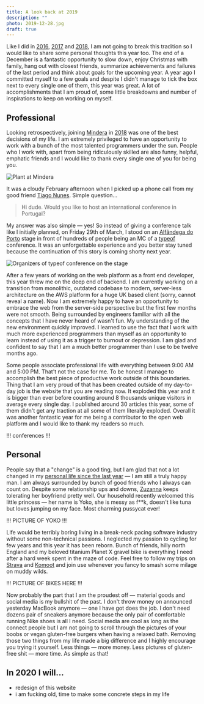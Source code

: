 ```yaml
---
title: A look back at 2019
description: ""
photo: 2019-12-28.jpg
draft: true
---
```


Like I did in [2016](https://pawelgrzybek.com/a-look-back-at-2016/), [2017](https://pawelgrzybek.com/a-look-back-at-2017/) and [2018](https://pawelgrzybek.com/a-look-back-at-2018/), I am not going to break this tradition so I would like to share some personal thoughts this year too. The end of a December is a fantastic opportunity to slow down, enjoy Christmas with family, hang out with closest friends, summarize achievements and failures of the last period and think about goals for the upcoming year. A year ago I committed myself to a few goals and despite I didn't manage to tick the box next to every single one of them, this year was great. A lot of accomplishments that I am proud of, some little breakdowns and number of inspirations to keep on working on myself.

## Professional

Looking retrospectively, joining [Mindera]() in [2018](https://pawelgrzybek.com/a-look-back-at-2018/#professional) was one of the best decisions of my life. I am extremely privileged to have an opportunity to work with a bunch of the most talented programmers under the sun. People who I work with, apart from being ridiculously skilled are also funny, helpful, emphatic friends and I would like to thank every single one of you for being you.

![Plant at Mindera](/photos/2019-12-28-1.jpg)

It was a cloudy February afternoon when I picked up a phone call from my good friend [Tiago Nunes](https://twitter.com/tsbnunes). Simple question…

> Hi dude. Would you like to host an international conference in Portugal?

My answer was also simple — yes! So instead of giving a conference talk like I initially planned, on Friday 29th of March, I stood on an [Alfândega do Porto](https://www.ccalfandegaporto.com/en/) stage in front of hundreds of people being an MC of a [typeof](https://typeofconf.com) conference. It was an unforgettable experience and you better stay tuned because the continuation of this story is coming shorty next year.

![Organizers of typeof conference on the stage](/photos/2019-12-28-2.jpg)

After a few years of working on the web platform as a front end developer, this year threw me on the deep end of backend. I am currently working on a transition from monolithic, outdated codebase to modern, server-less architecture on the AWS platform for a huge UK based client (sorry, cannot reveal a name). Now I am extremely happy to have an opportunity to embrace the web from the server-side perspective but the first few months were not smooth. Being surrounded by engineers familiar with all the concepts that I have never heard of wasn't fun. My understanding of the new environment quickly improved. I learned to use the fact that I work with much more experienced programmers than myself as an opportunity to learn instead of using it as a trigger to burnout or depression. I am glad and confident to say that I am a much better programmer than I use to be twelve months ago.

Some people associate professional life with everything between 9:00 AM and 5:00 PM. That't not the case for me. To be honest I manage to accomplish the best piece of productive work outside of this boundaries. Thing that I am very proud of that has been created outside of my day-to-day job is the website that you are reading now. It exploded this year and it is bigger than ever before counting around 8 thousands unique visitors in average every single day. I published around 30 articles this year, some of them didn't get any traction at all some of them literally exploded. Overall it was another fantastic year for me being a contributor to the open web platform and I would like to thank my readers so much.

!!! conferences !!!

## Personal

People say that a "change" is a good ting, but I am glad that not a lot changed in my [personal life since the last year](https://pawelgrzybek.com/a-look-back-at-2018/#personal) — I am still a truly happy man. I am always surrounded by bunch of good friends who I always can count on. Despite some relationship ups and downs, [Zuzanna](http://zuzannarupinska.com) keeps tolerating her boyfriend pretty well. Our household recently welcomed this little princess — her name is Yoko, she is messy as f**k, doesn't like tuna but loves jumping on my face. Most charming pussycat ever!

!!! PICTURE OF YOKO !!!

Life would be terribly boring living in a break-neck pacing software industry without some non-technical passions. I neglected my passion to cycling for few years and this year it has been reborn. Bunch of friends, hilly north England and my beloved titanium Planet X gravel bike is everything I need after a hard week spent in the maze of code. Feel free to follow my trips on [Strava]() and [Komoot]() and join use whenever you fancy to smash some milage on muddy wilds.

!!! PICTURE OF BIKES HERE !!!

Now probably the part that I am the proudest off — material goods and social media is my bullshit of the past. I don't throw money on announced yesterday MacBook anymore — one I have got does the job. I don't need dozens pair of sneakers anymore because the only pair of comfortable running Nike shoes is all I need. Social media are cool as long as the connect people but I am not going to scroll through the pictures of your boobs or vegan gluten-free burgers when having a relaxed bath. Removing those two things from my life made a big difference and I highly encourage you trying it yourself. Less things — more money. Less pictures of gluten-free shit — more time. As simple as that!

## In 2020 I will…

- redesign of this website
- i am fucking old, time to make some concrete steps in my life

